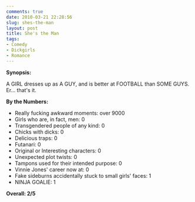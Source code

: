 ```yaml
---
comments: true
date: 2010-03-21 22:28:56
slug: shes-the-man
layout: post
title: She's the Man
tags:
- Comedy
- Dickgirls
- Romance
---
```


**Synopsis:**

A GIRL dresses up as A GUY, and is better at FOOTBALL than SOME GUYS.  Er... that's it.

**By the Numbers:**

* Really fucking awkward moments: over 9000
* Girls who are, in fact, men: 0
* Transgendered people of any kind: 0
* Chicks with dicks: 0
* Delicious traps: 0
* Futanari: 0
* Original or Interesting characters: 0
* Unexpected plot twists: 0
* Tampons used for their intended purpose: 0
* Vinnie Jones' career now at: 0
* Fake sideburns accidentally stuck to small girls' faces: 1
* NINJA GOALIE: 1

**Overall: 2/5**
